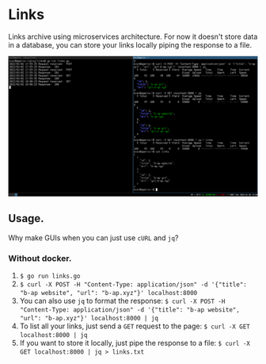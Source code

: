 # Links

Links archive using microservices architecture.
For now it doesn't store data in a database, you can store your links locally piping the response to a file.

![links demo](/static/linksDemo.png)

## Usage.

Why make GUIs when you can just use `cURL` and `jq`?

### Without docker.

1. `$ go run links.go`
2. `$ curl -X POST -H "Content-Type: application/json" -d '{"title": "b-ap website", "url": "b-ap.xyz"}' localhost:8000`
3. You can also use `jq` to format the response:
`$ curl -X POST -H "Content-Type: application/json" -d '{"title": "b-ap website", "url": "b-ap.xyz"}' localhost:8000 | jq`
4. To list all your links, just send a `GET` request to the page:
`$ curl -X GET localhost:8000 | jq`
5. If you want to store it locally, just pipe the response to a file:
`$ curl -X GET localhost:8000 | jq > links.txt`
